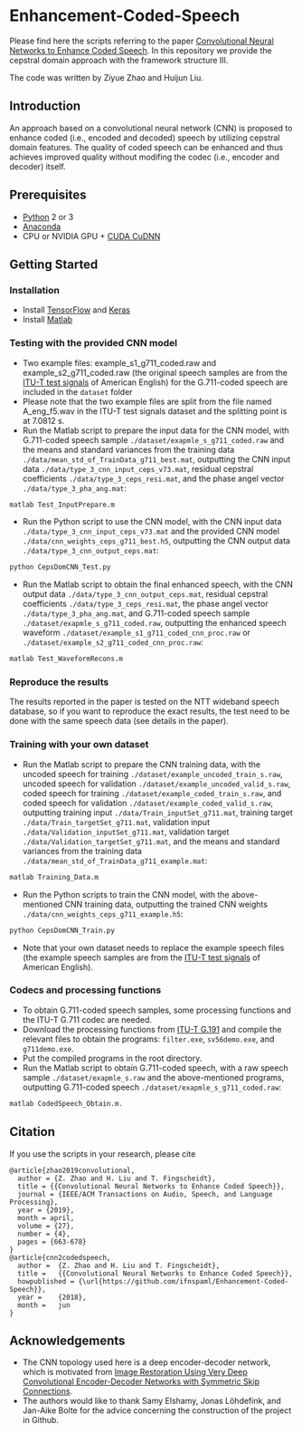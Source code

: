 # Enhancement-Coded-Speech

Please find here the scripts referring to the paper [Convolutional Neural Networks to Enhance Coded Speech](https://arxiv.org/abs/1806.09411). In this repository we provide the cepstral domain approach with the framework structure III. 

The code was written by Ziyue Zhao and Huijun Liu. 

## Introduction

An approach based on a convolutional neural network (CNN) is proposed to enhance coded (i.e., encoded and decoded) speech by utilizing cepstral domain features. The quality of coded speech can be enhanced and thus achieves improved quality without modifing the codec (i.e., encoder and decoder) itself.

## Prerequisites

- [Python](https://www.python.org/) 2 or 3
- [Anaconda](https://anaconda.org/anaconda/python)
- CPU or NVIDIA GPU + [CUDA CuDNN](https://developer.nvidia.com/cudnn)

## Getting Started

### Installation

- Install [TensorFlow](https://www.tensorflow.org/) and [Keras](https://www.tensorflow.org/)
- Install [Matlab](https://www.mathworks.com/)

### Testing with the provided CNN model

- Two example files: example_s1_g711_coded.raw and example_s2_g711_coded.raw (the original speech samples are from the [ITU-T test signals](https://www.itu.int/net/itu-t/sigdb/genaudio/AudioForm-g.aspx?val=1000050) of American English) for the G.711-coded speech are included in the `dataset` folder
- Please note that the two example files are split from the file named A_eng_f5.wav in the ITU-T test signals dataset and the splitting point is at 7.0812 s.
- Run the Matlab script to prepare the input data for the CNN model, with G.711-coded speech sample `./dataset/exapmle_s_g711_coded.raw` and the means and standard variances from the training data `./data/mean_std_of_TrainData_g711_best.mat`, outputting the CNN input data `./data/type_3_cnn_input_ceps_v73.mat`, residual cepstral coefficients `./data/type_3_ceps_resi.mat`, and the phase angel vector `./data/type_3_pha_ang.mat`:
```bash
matlab Test_InputPrepare.m
```
- Run the Python script to use the CNN model, with the CNN input data `./data/type_3_cnn_input_ceps_v73.mat` and the provided CNN model `./data/cnn_weights_ceps_g711_best.h5`, outputting the CNN output data `./data/type_3_cnn_output_ceps.mat`:
```bash
python CepsDomCNN_Test.py
```
- Run the Matlab script to obtain the final enhanced speech, with the CNN output data `./data/type_3_cnn_output_ceps.mat`, residual cepstral coefficients `./data/type_3_ceps_resi.mat`, the phase angel vector `./data/type_3_pha_ang.mat`, and G.711-coded speech sample `./dataset/exapmle_s_g711_coded.raw`, outputting the enhanced speech waveform `./dataset/example_s1_g711_coded_cnn_proc.raw` or `./dataset/example_s2_g711_coded_cnn_proc.raw`:
```bash
matlab Test_WaveformRecons.m
```
### Reproduce the results

The results reported in the paper is tested on the NTT wideband speech database, so if you want to reproduce the exact results, the test need to be done with the same speech data (see details in the paper). 

### Training with your own dataset

- Run the Matlab script to prepare the CNN training data, with the uncoded speech for training `./dataset/example_uncoded_train_s.raw`, uncoded speech for validation `./dataset/example_uncoded_valid_s.raw`, coded speech for training `./dataset/example_coded_train_s.raw`, and coded speech for validation `./dataset/example_coded_valid_s.raw`, outputting training input `./data/Train_inputSet_g711.mat`, training target `./data/Train_targetSet_g711.mat`,  validation input `./data/Validation_inputSet_g711.mat`, validation target `./data/Validation_targetSet_g711.mat`, and the means and standard variances from the training data `./data/mean_std_of_TrainData_g711_example.mat`:
```bash
matlab Training_Data.m
```
- Run the Python scripts to train the CNN model, with the above-mentioned CNN training data, outputting the trained CNN weights `./data/cnn_weights_ceps_g711_example.h5`:
```bash
python CepsDomCNN_Train.py
```
- Note that your own dataset needs to replace the example speech files (the example speech samples are from the [ITU-T test signals](https://www.itu.int/net/itu-t/sigdb/genaudio/AudioForm-g.aspx?val=1000050) of American English).

### Codecs and processing functions

- To obtain G.711-coded speech samples, some processing functions and the ITU-T G.711 codec are needed.
- Download the processing functions from [ITU-T G.191](https://www.itu.int/rec/T-REC-G.191-201003-I) and compile the relevant files to obtain the programs: `filter.exe`, `sv56demo.exe`, and `g711demo.exe`.
- Put the compiled programs in the root directory.
- Run the Matlab script to obtain G.711-coded speech, with a raw speech sample `./dataset/exapmle_s.raw` and the above-mentioned programs, outputting G.711-coded speech `./dataset/exapmle_s_g711_coded.raw`:
```bash
matlab CodedSpeech_Obtain.m.
```

## Citation

If you use the scripts in your research, please cite

```
@article{zhao2019convolutional,
  author = {Z. Zhao and H. Liu and T. Fingscheidt},
  title = {{Convolutional Neural Networks to Enhance Coded Speech}},
  journal = {IEEE/ACM Transactions on Audio, Speech, and Language Processing},
  year = {2019},
  month = april,
  volume = {27}, 
  number = {4},
  pages = {663-678}
}
@article{cnn2codedspeech,
  author =  {Z. Zhao and H. Liu and T. Fingscheidt},
  title =   {{Convolutional Neural Networks to Enhance Coded Speech}},
  howpublished = {\url{https://github.com/ifnspaml/Enhancement-Coded-Speech}},
  year =    {2018},
  month =   jun
}
```

## Acknowledgements
- The CNN topology used here is a deep encoder-decoder network, which is motivated from [Image Restoration Using Very Deep Convolutional Encoder-Decoder Networks with Symmetric Skip Connections](https://arxiv.org/abs/1603.09056).
- The authors would like to thank Samy Elshamy, Jonas Löhdefink, and Jan-Aike Bolte for the advice concerning the construction of the project in Github.
